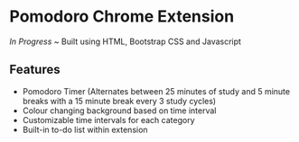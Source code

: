 # Pomodoro Chrome Extension
*In Progress* ~
Built using HTML, Bootstrap CSS and Javascript

## Features
* Pomodoro Timer (Alternates between 25 minutes of study and 5 minute breaks with a 15 minute break every 3 study cycles)
* Colour changing background based on time interval
* Customizable time intervals for each category
* Built-in to-do list within extension
